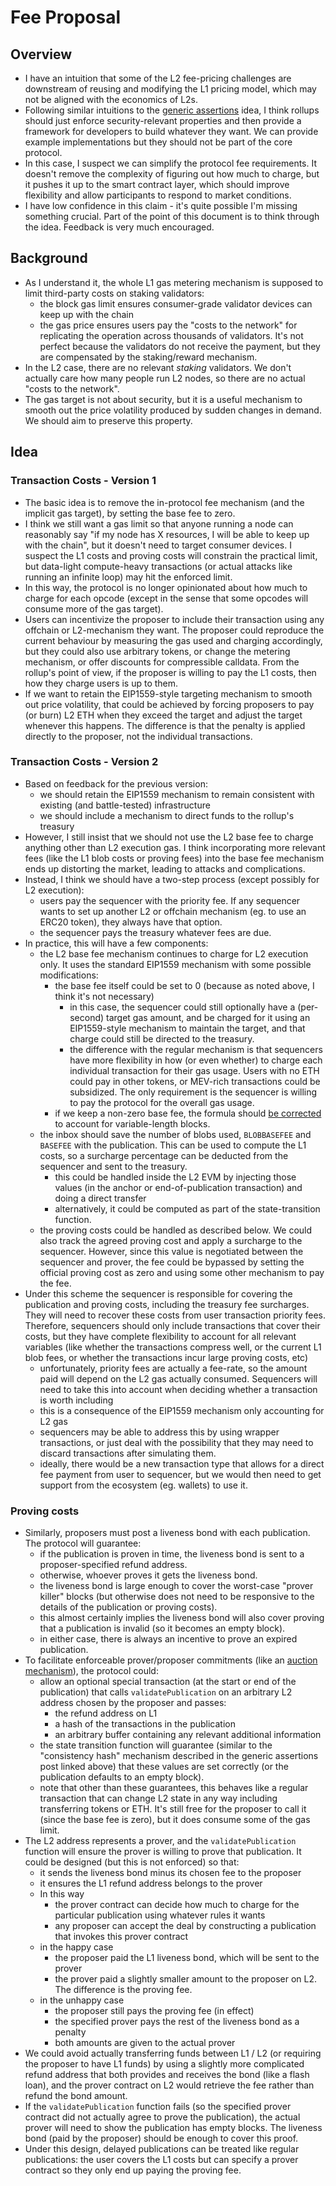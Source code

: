 # Fee Proposal

## Overview

- I have an intuition that some of the L2 fee-pricing challenges are downstream of reusing and modifying the L1 pricing model, which may not be aligned with the economics of L2s.
- Following similar intuitions to the [generic assertions](https://github.com/OpenZeppelin/minimal-rollup/pull/123) idea, I think rollups should just enforce security-relevant properties and then provide a framework for developers to build whatever they want. We can provide example implementations but they should not be part of the core protocol.
- In this case, I suspect we can simplify the protocol fee requirements. It doesn't remove the complexity of figuring out how much to charge, but it pushes it up to the smart contract layer, which should improve flexibility and allow participants to respond to market conditions. 
- I have low confidence in this claim - it's quite possible I'm missing something crucial. Part of the point of this document is to think through the idea. Feedback is very much encouraged.

## Background

- As I understand it, the whole L1 gas metering mechanism is supposed to limit third-party costs on staking validators:
   - the block gas limit ensures consumer-grade validator devices can keep up with the chain
   - the gas price ensures users pay the "costs to the network" for replicating the operation across thousands of validators. It's not perfect because the validators do not receive the payment, but they are compensated by the staking/reward mechanism.
- In the L2 case, there are no relevant _staking_ validators. We don't actually care how many people run L2 nodes, so there are no actual "costs to the network".
- The gas target is not about security, but it is a useful mechanism to smooth out the price volatility produced by sudden changes in demand. We should aim to preserve this property.

## Idea

### Transaction Costs - Version 1

- The basic idea is to remove the in-protocol fee mechanism (and the implicit gas target), by setting the base fee to zero.
- I think we still want a gas limit so that anyone running a node can reasonably say "if my node has X resources, I will be able to keep up with the chain", but it doesn't need to target consumer devices. I suspect the L1 costs and proving costs will constrain the practical limit, but data-light compute-heavy transactions (or actual attacks like running an infinite loop) may hit the enforced limit.
- In this way, the protocol is no longer opinionated about how much to charge for each opcode (except in the sense that some opcodes will consume more of the gas target).
- Users can incentivize the proposer to include their transaction using any offchain or L2-mechanism they want. The proposer could reproduce the current behaviour by measuring the gas used and charging accordingly, but they could also use arbitrary tokens, or change the metering mechanism, or offer discounts for compressible calldata. From the rollup's point of view, if the proposer is willing to pay the L1 costs, then how they charge users is up to them.
- If we want to retain the EIP1559-style targeting mechanism to smooth out price volatility, that could be achieved by forcing proposers to pay (or burn) L2 ETH when they exceed the target and adjust the target whenever this happens. The difference is that the penalty is applied directly to the proposer, not the individual transactions.

### Transaction Costs - Version 2

- Based on feedback for the previous version:
    - we should retain the EIP1559 mechanism to remain consistent with existing (and battle-tested) infrastructure
    - we should include a mechanism to direct funds to the rollup's treasury
- However, I still insist that we should not use the L2 base fee to charge anything other than L2 execution gas. I think incorporating more relevant fees (like the L1 blob costs or proving fees) into the base fee mechanism ends up distorting the market, leading to attacks and complications.
- Instead, I think we should have a two-step process (except possibly for L2 execution):
    - users pay the sequencer with the priority fee. If any sequencer wants to set up another L2 or offchain mechanism (eg. to use an ERC20 token), they always have that option.
    - the sequencer pays the treasury whatever fees are due.
- In practice, this will have a few components:
    - the L2 base fee mechanism continues to charge for L2 execution only. It uses the standard EIP1559 mechanism with some possible modifications:
        - the base fee itself could be set to 0 (because as noted above, I think it's not necessary)
           - in this case, the sequencer could still optionally have a (per-second) target gas amount, and be charged for it using an EIP1559-style mechanism to maintain the target, and that charge could still be directed to the treasury.
           - the difference with the regular mechanism is that sequencers have more flexibility in how (or even whether) to charge each individual transaction for their gas usage. Users with no ETH could pay in other tokens, or MEV-rich transactions could be subsidized. The only requirement is the sequencer is willing to pay the protocol for the overall gas usage.
        - if we keep a non-zero base fee, the formula should [be corrected](https://github.com/taikoxyz/taiko-mono/issues/19160) to account for variable-length blocks.
    - the inbox should save the number of blobs used, `BLOBBASEFEE` and `BASEFEE` with the publication. This can be used to compute the L1 costs, so a surcharge percentage can be deducted from the sequencer and sent to the treasury.
        - this could be handled inside the L2 EVM by injecting those values (in the anchor or end-of-publication transaction) and doing a direct transfer
        - alternatively, it could be computed as part of the state-transition function.
    - the proving costs could be handled as described below. We could also track the agreed proving cost and apply a surcharge to the sequencer. However, since this value is negotiated between the sequencer and prover, the fee could be bypassed by setting the official proving cost as zero and using some other mechanism to pay the fee.
- Under this scheme the sequencer is responsible for covering the publication and proving costs, including the treasury fee surcharges. They will need to recover these costs from user transaction priority fees. Therefore, sequencers should only include transactions that cover their costs, but they have complete flexibility to account for all relevant variables (like whether the transactions compress well, or the current L1 blob fees, or whether the transactions incur large proving costs, etc)
    - unfortunately, priority fees are actually a fee-rate, so the amount paid will depend on the L2 gas actually consumed. Sequencers will need to take this into account when deciding whether a transaction is worth including
    - this is a consequence of the EIP1559 mechanism only accounting for L2 gas
    - sequencers may be able to address this by using wrapper transactions, or just deal with the possibility that they may need to discard transactions after simulating them.
    - ideally, there would be a new transaction type that allows for a direct fee payment from user to sequencer, but we would then need to get support from the ecosystem (eg. wallets) to use it.

### Proving costs

- Similarly, proposers must post a liveness bond with each publication. The protocol will guarantee:
    - if the publication is proven in time, the liveness bond is sent to a proposer-specified refund address.
    - otherwise, whoever proves it gets the liveness bond.
    - the liveness bond is large enough to cover the worst-case "prover killer" blocks (but otherwise does not need to be responsive to the details of the publication or proving costs).
    - this almost certainly implies the liveness bond will also cover proving that a publication is invalid (so it becomes an empty block). 
    - in either case, there is always an incentive to prove an expired publication.
- To facilitate enforceable prover/proposer commitments (like an [auction mechanism](https://github.com/OpenZeppelin/minimal-rollup/blob/main/src/protocol/BaseProverManager.sol)), the protocol could:
    - allow an optional special transaction (at the start or end of the publication) that calls `validatePublication` on an arbitrary L2 address chosen by the proposer and passes:
        - the refund address on L1 
        - a hash of the transactions in the publication
        - an arbitrary buffer containing any relevant additional information
    - the state transition function will guarantee (similar to the "consistency hash" mechanism described in the generic assertions post linked above) that these values are set correctly (or the publication defaults to an empty block).
    - note that other than these guarantees, this behaves like a regular transaction that can change L2 state in any way including transferring tokens or ETH. It's still free for the proposer to call it (since the base fee is zero), but it does consume some of the gas limit.
- The L2 address represents a prover, and the `validatePublication` function will ensure the prover is willing to prove that publication. It could be designed (but this is not enforced) so that:
  - it sends the liveness bond minus its chosen fee to the proposer
  - it ensures the L1 refund address belongs to the prover
  - In this way
    - the prover contract can decide how much to charge for the particular publication using whatever rules it wants
    - any proposer can accept the deal by constructing a publication that invokes this prover contract
  - in the happy case
    - the proposer paid the L1 liveness bond, which will be sent to the prover
    - the prover paid a slightly smaller amount to the proposer on L2. The difference is the proving fee.
  - in the unhappy case
    - the proposer still pays the proving fee (in effect)
    - the specified prover pays the rest of the liveness bond as a penalty
    - both amounts are given to the actual prover
- We could avoid actually transferring funds between L1 / L2 (or requiring the proposer to have L1 funds) by using a slightly more complicated refund address that both provides and receives the bond (like a flash loan), and the prover contract on L2 would retrieve the fee rather than refund the bond amount.
- If the `validatePublication` function fails (so the specified prover contract did not actually agree to prove the publication), the actual prover will need to show the publication has empty blocks. The liveness bond (paid by the proposer) should be enough to cover this proof.
- Under this design, delayed publications can be treated like regular publications: the user covers the L1 costs but can specify a prover contract so they only end up paying the proving fee.
